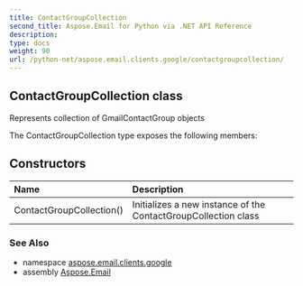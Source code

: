 ```yaml
---
title: ContactGroupCollection
second_title: Aspose.Email for Python via .NET API Reference
description: 
type: docs
weight: 90
url: /python-net/aspose.email.clients.google/contactgroupcollection/
---
```


## ContactGroupCollection class

Represents collection of GmailContactGroup objects

The ContactGroupCollection type exposes the following members:
## Constructors
| Name | Description |
| :- | :- |
|ContactGroupCollection()|Initializes a new instance of the ContactGroupCollection class|

### See Also

* namespace [aspose.email.clients.google](/email/python-net/aspose.email.clients.google/)
* assembly [Aspose.Email](/email/python-net/)

